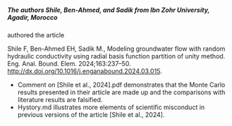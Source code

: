 ##### The authors Shile, Ben-Ahmed, and Sadik from Ibn Zohr University, Agadir, Morocco 
authored the article

Shile F, Ben-Ahmed EH, Sadik M., Modeling groundwater flow with random
hydraulic conductivity using radial basis function partition of unity method. Eng.
Anal. Bound. Elem. 2024;163:237–50. http://dx.doi.org/10.1016/j.enganabound.2024.03.015.

- Comment on [Shile et al., 2024].pdf demonstrates that the Monte Carlo results presented in their article are made up and the comparisons with literature results are falsified.
- Hystory.md illustrates more elements of scientific misconduct in previous versions of the article [Shile et al., 2024]. 

